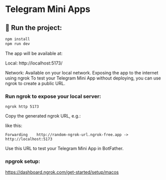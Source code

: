# Telegram Mini Apps

## 🚀 Run the project:
```sh
npm install
npm run dev
```
The app will be available at:

Local: http://localhost:5173/

Network: Available on your local network.
Exposing the app to the internet using ngrok
To test your Telegram Mini App without deploying, you can use ngrok to create a public URL.


### Run ngrok to expose your local server:

```
ngrok http 5173
```
Copy the generated ngrok URL, e.g.:


like this:
```
Forwarding    http://random-ngrok-url.ngrok-free.app -> http://localhost:5173
```
Use this URL to test your Telegram Mini App in BotFather.
### npgrok setup:
https://dashboard.ngrok.com/get-started/setup/macos
